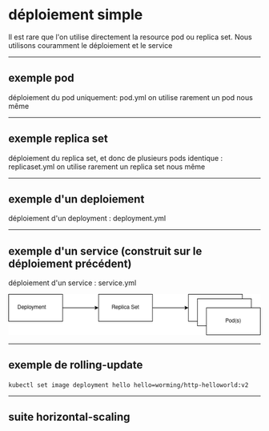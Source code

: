 # déploiement simple

Il est rare que l'on utilise directement la resource pod ou replica set. Nous utilisons couramment le déploiement et le service

---

## exemple pod

déploiement du pod uniquement: pod.yml
on utilise rarement un pod nous même

---

## exemple replica set

déploiement du replica set, et donc de plusieurs pods identique : replicaset.yml
on utilise rarement un replica set nous même

---

## exemple d'un deploiement

déploiement d'un deployment : deployment.yml

---

## exemple d'un service (construit sur le déploiement précédent)

déploiement d'un service : service.yml

![image](../assets/relations-deployment-pods.drawio.png)

---

## exemple de rolling-update

`kubectl set image deployment hello hello=worming/http-helloworld:v2`

---

## suite horizontal-scaling
